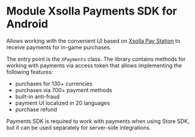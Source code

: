 # Module Xsolla Payments SDK for Android

Allows working with the convenient UI based on [Xsolla Pay Station](https://developers.xsolla.com/doc/pay-station/) to receive payments for in-game purchases.

The entry point is the `XPayments` class. The library contains methods for working with payments via access token that allows implementing the following features:
*   purchases for 130+ currencies
*   purchases via 700+ payment methods
*   built-in anti-fraud
*   payment UI localized in 20 languages
*   purchase refund

Payments SDK is required to work with payments when using Store SDK, but it can be used separately for server-side integrations.
